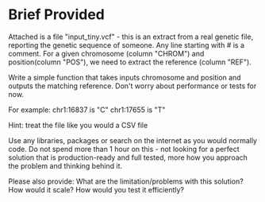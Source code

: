 # Brief Provided
Attached is a file "input_tiny.vcf" - this is an extract from a real genetic file, reporting the genetic sequence of someone. Any line starting with # is a comment. For a given chromosome (column "CHROM") and position(column "POS"), we need to extract the reference (column "REF").

Write a simple function that takes inputs chromosome and position and outputs the matching reference.
Don't worry about performance or tests for now.

For example:
chr1:16837 is "C"
chr1:17655 is "T"

Hint: treat the file like you would a CSV file

Use any libraries, packages or search on the internet as you would normally code.
Do not spend more than 1 hour on this - not looking for a perfect solution that is production-ready and full tested, more how you approach the problem and thinking behind it.

Please also provide:
What are the limitation/problems with this solution?
How would it scale?
How would you test it efficiently?
